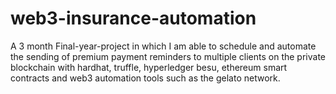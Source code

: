 # web3-insurance-automation
A 3 month Final-year-project in which I am able to schedule and automate the sending of premium payment reminders to multiple clients on the private blockchain with hardhat, truffle, hyperledger besu, ethereum smart contracts and web3 automation tools such as the gelato network.
